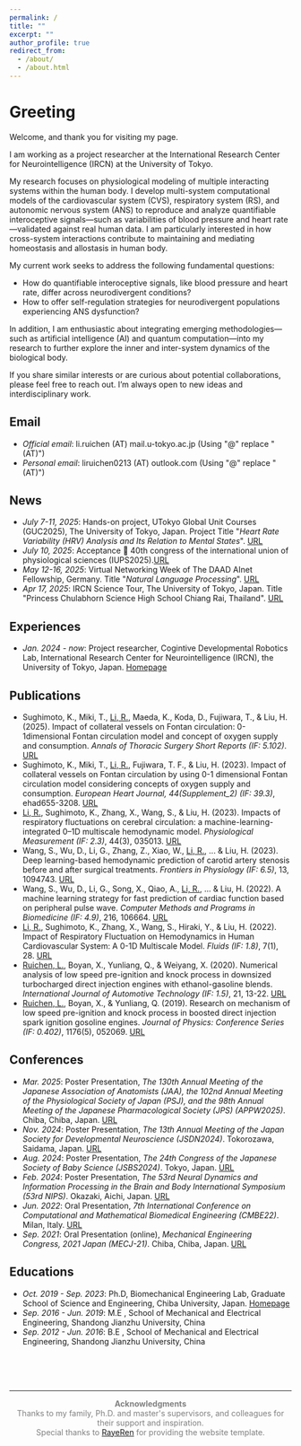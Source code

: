 ```yaml
---
permalink: /
title: ""
excerpt: ""
author_profile: true
redirect_from: 
  - /about/
  - /about.html
---
```


<span id="Greeting"></span>
# Greeting
Welcome, and thank you for visiting my page.

I am working as a project researcher at the International Research Center for Neurointelligence (IRCN) at the University of Tokyo.

My research focuses on physiological modeling of multiple interacting systems within the human body. I develop multi-system computational models of the cardiovascular system (CVS), respiratory system (RS), and autonomic nervous system (ANS) to reproduce and analyze quantifiable interoceptive signals—such as variabilities of blood pressure and heart rate—validated against real human data. I am particularly interested in how cross-system interactions contribute to maintaining and mediating homeostasis and allostasis in human body.

My current work seeks to address the following fundamental questions: 
- How do quantifiable interoceptive signals, like blood pressure and heart rate, differ across neurodivergent conditions?
- How to offer self-regulation strategies for neurodivergent populations experiencing ANS dysfunction?

In addition, I am enthusiastic about integrating emerging methodologies—such as artificial intelligence (AI) and quantum computation—into my research to further explore the inner and inter-system dynamics of the biological body.

If you share similar interests or are curious about potential collaborations, please feel free to reach out. I’m always open to new ideas and interdisciplinary work.

## Email
- *Official email*: li.ruichen (AT) mail.u-tokyo.ac.jp (Using "@" replace "(AT)")
- *Personal email*: liruichen0213 (AT) outlook.com (Using "@" replace "(AT)")

<span id="-News"></span>
## News
- *July 7-11, 2025*: Hands-on project, UTokyo Global Unit Courses (GUC2025), The University of Tokyo, Japan. Project Title "*Heart Rate Variability (HRV) Analysis and Its Relation to Mental States*". [URL](https://www.u-tokyo.ac.jp/en/prospective-students/guc.html)
- *July 10, 2025*: Acceptance 🎉 40th congress of the international union of physiological sciences (IUPS2025).[URL](https://www.iups2025.com)
- *May 12-16, 2025*: Virtual Networking Week of The DAAD AInet Fellowship, Germany. Title "*Natural Language Processing*". [URL](https://www.daad.de/en/the-daad/postdocnet/details-and-application/)
- *Apr 17, 2025*: IRCN Science Tour, The University of Tokyo, Japan. Title "Princess Chulabhorn Science High School Chiang Rai, Thailand". [URL](https://ircn.jp/en/outreach_report/20250417_princess_chulabhorn_science_high_school_chiang_rai)

<span id="-Experiences"></span>
## Experiences 
- *Jan. 2024 - now*: Project researcher, Cogintive Developmental Robotics Lab, International Research Center for Neurointelligence (IRCN), the University of Tokyo, Japan. [Homepage](https://developmental-robotics.jp/en/home/#pll_switcher)

<span id="-Publications"></span>
## Publications 
- Sughimoto, K., Miki, T., <u>Li, R.</u>, Maeda, K., Koda, D., Fujiwara, T., & Liu, H. (2025). Impact of collateral vessels on Fontan circulation: 0-1dimensional Fontan circulation model and concept of oxygen supply and consumption. *Annals of Thoracic Surgery Short Reports (IF: 5.102)*. [URL](https://www.sciencedirect.com/science/article/pii/S2772993125000105)
- Sughimoto, K., Miki, T., <u>Li, R.</u>, Fujiwara, T. F., & Liu, H. (2023). Impact of collateral vessels on Fontan circulation by using 0-1 dimensional Fontan circulation model considering concepts of oxygen supply and consumption. *European Heart Journal, 44(Supplement_2) (IF: 39.3)*, ehad655-3208. [URL](https://academic.oup.com/eurheartj/article/44/Supplement_2/ehad655.3208/7391489)
- <u>Li, R.</u>, Sughimoto, K., Zhang, X., Wang, S., & Liu, H. (2023). Impacts of respiratory fluctuations on cerebral circulation: a machine-learning-integrated 0–1D multiscale hemodynamic model. *Physiological Measurement (IF: 2.3)*, 44(3), 035013. [URL](https://iopscience.iop.org/article/10.1088/1361-6579/acc3d7/meta)
- Wang, S., Wu, D., Li, G., Zhang, Z., Xiao, W., <u>Li, R.</u>, ... & Liu, H. (2023). Deep learning-based hemodynamic prediction of carotid artery stenosis before and after surgical treatments. *Frontiers in Physiology (IF: 6.5)*, 13, 1094743. [URL](https://www.frontiersin.org/journals/physiology/articles/10.3389/fphys.2022.1094743/full)
- Wang, S., Wu, D., Li, G., Song, X., Qiao, A., <u>Li, R.</u>, ... & Liu, H. (2022). A machine learning strategy for fast prediction of cardiac function based on peripheral pulse wave. *Computer Methods and Programs in Biomedicine (IF: 4.9)*, 216, 106664. [URL](https://www.sciencedirect.com/science/article/abs/pii/S0169260722000499)
- <u>Li, R.</u>, Sughimoto, K., Zhang, X., Wang, S., Hiraki, Y., & Liu, H. (2022). Impact of Respiratory Fluctuation on Hemodynamics in Human Cardiovascular System: A 0-1D Multiscale Model. *Fluids (IF: 1.8)*, 7(1), 28.  [URL](https://www.mdpi.com/2311-5521/7/1/28)
- <u>Ruichen, L.</u>, Boyan, X., Yunliang, Q., & Weiyang, X. (2020). Numerical analysis of low speed pre-ignition and knock process in downsized turbocharged direct injection engines with ethanol-gasoline blends. *International Journal of Automotive Technology (IF: 1.5)*, 21, 13-22. [URL](https://link.springer.com/article/10.1007/s12239-020-0002-2)
- <u>Ruichen, L.</u>, Boyan, X., & Yunliang, Q. (2019). Research on mechanism of low speed pre-ignition and knock process in boosted direct injection spark ignition gosoline engines. *Journal of Physics: Conference Series (IF: 0.402)*, 1176(5), 052069. [URL](https://iopscience.iop.org/article/10.1088/1742-6596/1176/5/052069/meta)

<span id="-Conferences"></span>
## Conferences
- *Mar. 2025*: Poster Presentation, *The 130th Annual Meeting of the Japanese Association of Anatomists (JAA), the 102nd Annual Meeting of the Physiological Society of Japan (PSJ), and the 98th Annual Meeting of the Japanese Pharmacological Society (JPS) (APPW2025)*. Chiba, Chiba, Japan. [URL](https://www.aeplan.jp/appw2025/)
- *Nov. 2024*: Poster Presentation, *The 13th Annual Meeting of the Japan Society for Developmental Neuroscience (JSDN2024)*. Tokorozawa, Saidama, Japan. [URL](https://jsdn.jp/meeting-information/13th-2024)
- *Aug. 2024*: Poster Presentation, *The 24th Congress of the Japanese Society of Baby Science (JSBS2024)*. Tokyo, Japan. [URL](https://jsbs2024.developmental-robotics.jp/home/home/)
- *Feb. 2024*: Poster Presentation, *The 53rd Neural Dynamics and Information Processing in the Brain and Body International Symposium (53rd NIPS)*. Okazaki, Aichi, Japan. [URL](https://sites.google.com/nips.ac.jp/s2024)
- *Jun. 2022*: Oral Presentation, *7th International Conference on Computational and Mathematical Biomedical Engineering (CMBE22)*. Milan, Italy. [URL](https://compbiomed.net/CMBE/cmbe2022/)
- *Sep. 2021*: Oral Presentation (online), *Mechanical Engineering Congress, 2021 Japan (MECJ-21)*. Chiba, Chiba, Japan. [URL](https://confit.atlas.jp/guide/event/jsme2021/top?lang=ja)

<span id="-Educations"></span>
## Educations
- *Oct. 2019 - Sep. 2023*: Ph.D, Biomechanical Engineering Lab, Graduate School of Science and Engineering, Chiba University, Japan. [Homepage](https://www.em.eng.chiba-u.jp/~liu/index.php?Home_En)
- *Sep. 2016 - Jun. 2019*: M.E , School of Mechanical and Electrical Engineering, Shandong Jianzhu University, China
- *Sep. 2012 - Jun. 2016*: B.E , School of Mechanical and Electrical Engineering, Shandong Jianzhu University, China
<br>
<br>
<br>


<hr />

<p style="font-size: 14px; color: gray; text-align: center;">
  <strong>Acknowledgments</strong><br>
  Thanks to my family, Ph.D. and master's supervisors, and colleagues for their support and inspiration.<br>
  Special thanks to <a href="https://github.com/RayeRen/acad-homepage.github.io?tab=readme-ov-file" target="_blank">RayeRen</a> for providing the website template.<br>
  <br>
</p>
